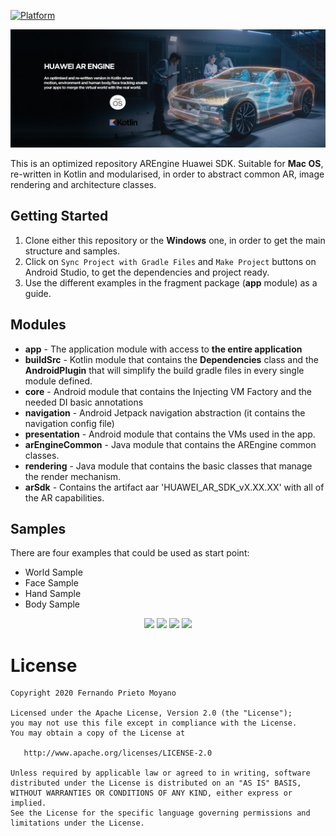 [![Platform](https://img.shields.io/badge/platform-android-brightgreen)](https://developer.android.com/reference)

<img src="art/AR-MacOs.jpg"/>

This is an optimized repository AREngine Huawei SDK. Suitable for <b>Mac OS</b>, re-written in Kotlin and modularised, in order to abstract common AR, image rendering and architecture classes.

## Getting Started

1. Clone either this repository or the <b>Windows</b> one, in order to get the main structure and samples.
2. Click on ```Sync Project with Gradle Files``` and ```Make Project``` buttons on Android Studio, to get the dependencies and project ready.
3. Use the different examples in the fragment package (<b>app</b> module) as a guide.

## Modules

* **app** - The application module with access to **the entire application**
* **buildSrc** - Kotlin module that contains the **Dependencies** class and the **AndroidPlugin** that will simplify the build gradle files in every single module defined.
* **core** - Android module that contains the Injecting VM Factory and the needed DI basic annotations
* **navigation** - Android Jetpack navigation abstraction (it contains the navigation config file)
* **presentation** - Android module that contains the VMs used in the app.
* **arEngineCommon** - Java module that contains the AREngine common classes.
* **rendering** - Java module that contains the basic classes that manage the render mechanism.
* **arSdk** - Contains the artifact aar 'HUAWEI_AR_SDK_vX.XX.XX' with all of the AR capabilities.

## Samples

There are four examples that could be used as start point:
* World Sample
* Face Sample
* Hand Sample
* Body Sample

<p align="center">
    <img src="art/World-AR.gif"/>
    <img src="art/Face-AR.gif"/>
    <img src="art/Hand-AR.gif"/>
    <img src="art/Body-AR.gif"/>
</p>


#  License

    Copyright 2020 Fernando Prieto Moyano

    Licensed under the Apache License, Version 2.0 (the "License");
    you may not use this file except in compliance with the License.
    You may obtain a copy of the License at

       http://www.apache.org/licenses/LICENSE-2.0

    Unless required by applicable law or agreed to in writing, software
    distributed under the License is distributed on an "AS IS" BASIS,
    WITHOUT WARRANTIES OR CONDITIONS OF ANY KIND, either express or implied.
    See the License for the specific language governing permissions and
    limitations under the License.